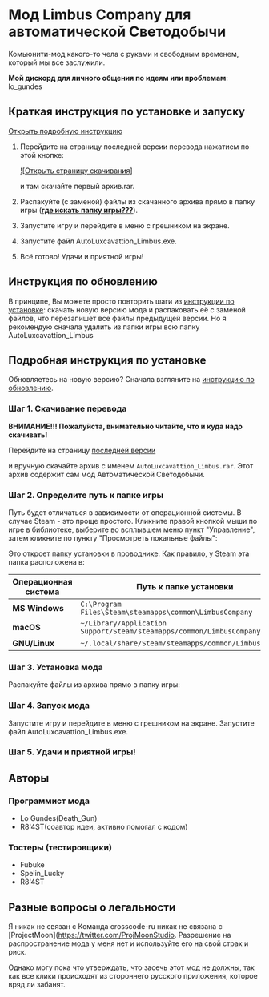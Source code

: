 # Мод Limbus Company для автоматической Светодобычи

Комьюнити-мод какого-то чела с руками и свободным временем, который мы все
заслужили. 

**Мой дискорд для личного общения по идеям или проблемам**: lo_gundes

## Краткая инструкция по установке и запуску

[Открыть подробную инструкцию](#подробная-инструкция-по-установке)

1. Перейдите на страницу последней версии перевода нажатием по этой кнопке:

   [![Открыть страницу скачивания]](https://github.com/LoGundes/AutoLuxcavattion_Limbus/releases/latest)

   и там скачайте первый архив.rar.

2. Распакуйте (с заменой) файлы из скачанного архива прямо в папку игры
   ([**где искать папку игры???**](#шаг-2-определите-путь-к-папке-игры)).

3. Запустите игру и перейдите в меню с грешником на экране.

4. Запустите файл AutoLuxcavattion_Limbus.exe.

5. Всё готово! Удачи и приятной игры!

## Инструкция по обновлению

В принципе, Вы можете просто повторить шаги из
[инструкции по установке](#краткая-инструкция-по-установке): скачать новую версию мода и
распаковать её с заменой файлов, что перезапишет все файлы предыдущей версии. Но я рекомендую
сначала удалить из папки игры всю папку AutoLuxcavattion_Limbus

## Подробная инструкция по установке

Обновляетесь на новую версию? Сначала взгляните на
[инструкцию по обновлению](#инструкция-по-обновлению).

### Шаг 1. Скачивание перевода

**ВНИМАНИЕ!!! Пожалуйста, внимательно читайте, что и куда надо скачивать!**

Перейдите на страницу
[последней версии](https://github.com/LoGundes/AutoLuxcavattion_Limbus/releases/latest)

и вручную скачайте архив с именем `AutoLuxcavattion_Limbus.rar`. Этот архив содержит сам мод
Автоматической Светодобычи.

### Шаг 2. Определите путь к папке игры

Путь будет отличаться в зависимости от операционной системы. В случае Steam - это проще простого. 
Кликните правой кнопкой мыши по игре в библиотеке, выберите во всплывшем меню пункт "Управление",
затем кликните по пункту "Просмотреть локальные файлы":

Это откроет папку установки в проводнике. Как правило, у Steam эта папка расположена в:

| Операционная система | Путь к папке установки                                               |
| -------------------- | -------------------------------------------------------------------- |
| **MS Windows**       | `C:\Program Files\Steam\steamapps\common\LimbusCompany`              |
| **macOS**            | `~/Library/Application Support/Steam/steamapps/common/LimbusCompany` |
| **GNU/Linux**        | `~/.local/share/Steam/steamapps/common/LimbusCompany`                |

### Шаг 3. Установка мода

Распакуйте файлы из архива прямо в папку игры:

### Шаг 4. Запуск мода 

Запустите игру и перейдите в меню с грешником на экране.
Запустите файл AutoLuxcavattion_Limbus.exe.

### Шаг 5. Удачи и приятной игры!

## Авторы

### Программист мода

- Lo Gundes(Death_Gun)
- R8'4ST(соавтор идеи, активно помогал с кодом)

### Тостеры (тестировщики)

- Fubuke
- Spelin_Lucky
- R8'4ST

## Разные вопросы о легальности

Я никак не связан с  Команда crosscode-ru никак не связана с
[ProjectMoon](https://twitter.com/ProjMoonStudio. Разрешение на распространение
мода у меня нет и используйте его на свой страх и риск.

Однако могу пока что утверждать, что засечь этот мод не должны, 
так как все клики происходят из стороннего русского приложения,
которое вряд ли забанят.
